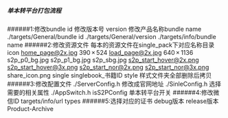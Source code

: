 ##### 单本转平台打包流程
######1:修改bundle id 修改版本号 version 修改产品名称bundle name
./targets/General/bundle id 
./targets/General/version
./targets/info/bundle name
######2:修改资源文件
每本的资源文件在single_pack下对应名称目录
    icon
    home_page@2x.jpg 390 × 524
    load_page@2x.jpg 640 × 1136
    s2p_p0_bg.jpg
    s2p_p1_bg.jpg
    s2p_sbg.jpg
    s2p_start_hover@2x.png
    s2p_start_hover@3x.png
    s2p_start_nor@2x.png
    s2p_start_nor@3x.png
    share_icon.png
single
singlebook_书籍ID
style 样式文件夹全部删除后拷贝
######3:修改配置文件
./ServerConfig.h 修改成官网地址
./SinleConfig.h 选择需要的相关属性
./AppSwitch.h isS2PConfig 单本转平台开关
######4:修改微信ID
targets/info/url types
######5:选择对应的证书
debug版本
release版本
Product-Archive
